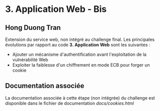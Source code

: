 # 3. Application Web - Bis
## Hong Duong Tran
Extension du service web, non intégré au challenge final. Les principales évolutions par rapport au code **3. Application Web** sont les suivantes :
* Ajouter un mécanisme d'authentification avant l'exploitation de la vulnérabilité Web
* Exploiter la faiblesse d'un chiffrement en mode ECB pour forger un cookie

## Documentation associée
La documentation associée à cette étape (non intégrée) du challenge est disponible dans le fichier de documentation *docs/cookies.html*
